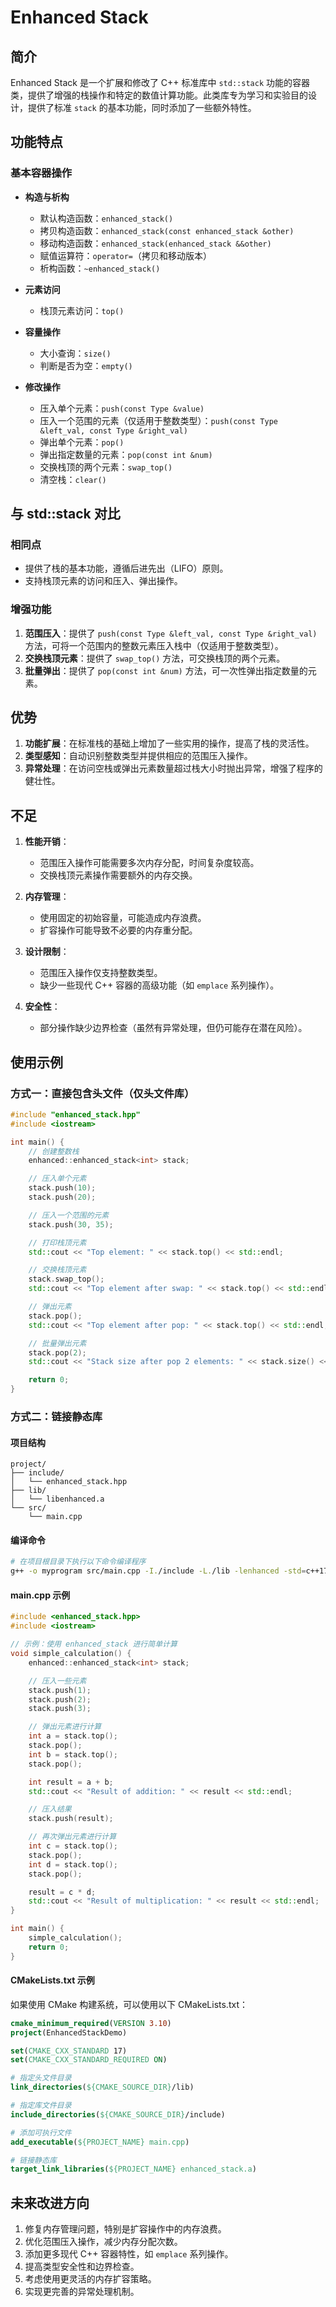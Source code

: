 # Enhanced Stack

## 简介

Enhanced Stack 是一个扩展和修改了 C++ 标准库中 `std::stack` 功能的容器类，提供了增强的栈操作和特定的数值计算功能。此类库专为学习和实验目的设计，提供了标准 `stack` 的基本功能，同时添加了一些额外特性。

## 功能特点

### 基本容器操作

- **构造与析构**
    - 默认构造函数：`enhanced_stack()`
    - 拷贝构造函数：`enhanced_stack(const enhanced_stack &other)`
    - 移动构造函数：`enhanced_stack(enhanced_stack &&other)`
    - 赋值运算符：`operator=`（拷贝和移动版本）
    - 析构函数：`~enhanced_stack()`

- **元素访问**
    - 栈顶元素访问：`top()`

- **容量操作**
    - 大小查询：`size()`
    - 判断是否为空：`empty()`

- **修改操作**
    - 压入单个元素：`push(const Type &value)`
    - 压入一个范围的元素（仅适用于整数类型）：`push(const Type &left_val, const Type &right_val)`
    - 弹出单个元素：`pop()`
    - 弹出指定数量的元素：`pop(const int &num)`
    - 交换栈顶的两个元素：`swap_top()`
    - 清空栈：`clear()`

## 与 std::stack 对比

### 相同点
- 提供了栈的基本功能，遵循后进先出（LIFO）原则。
- 支持栈顶元素的访问和压入、弹出操作。

### 增强功能
1. **范围压入**：提供了 `push(const Type &left_val, const Type &right_val)` 方法，可将一个范围内的整数元素压入栈中（仅适用于整数类型）。
2. **交换栈顶元素**：提供了 `swap_top()` 方法，可交换栈顶的两个元素。
3. **批量弹出**：提供了 `pop(const int &num)` 方法，可一次性弹出指定数量的元素。

## 优势

1. **功能扩展**：在标准栈的基础上增加了一些实用的操作，提高了栈的灵活性。
2. **类型感知**：自动识别整数类型并提供相应的范围压入操作。
3. **异常处理**：在访问空栈或弹出元素数量超过栈大小时抛出异常，增强了程序的健壮性。

## 不足

1. **性能开销**：
    - 范围压入操作可能需要多次内存分配，时间复杂度较高。
    - 交换栈顶元素操作需要额外的内存交换。

2. **内存管理**：
    - 使用固定的初始容量，可能造成内存浪费。
    - 扩容操作可能导致不必要的内存重分配。

3. **设计限制**：
    - 范围压入操作仅支持整数类型。
    - 缺少一些现代 C++ 容器的高级功能（如 `emplace` 系列操作）。

4. **安全性**：
    - 部分操作缺少边界检查（虽然有异常处理，但仍可能存在潜在风险）。

## 使用示例

### 方式一：直接包含头文件（仅头文件库）

```cpp
#include "enhanced_stack.hpp"
#include <iostream>

int main() {
    // 创建整数栈
    enhanced::enhanced_stack<int> stack;

    // 压入单个元素
    stack.push(10);
    stack.push(20);

    // 压入一个范围的元素
    stack.push(30, 35);

    // 打印栈顶元素
    std::cout << "Top element: " << stack.top() << std::endl;

    // 交换栈顶元素
    stack.swap_top();
    std::cout << "Top element after swap: " << stack.top() << std::endl;

    // 弹出元素
    stack.pop();
    std::cout << "Top element after pop: " << stack.top() << std::endl;

    // 批量弹出元素
    stack.pop(2);
    std::cout << "Stack size after pop 2 elements: " << stack.size() << std::endl;

    return 0;
}
```

### 方式二：链接静态库

#### 项目结构
```
project/
├── include/
│   └── enhanced_stack.hpp
├── lib/
│   └── libenhanced.a
└── src/
    └── main.cpp
```

#### 编译命令
```bash
# 在项目根目录下执行以下命令编译程序
g++ -o myprogram src/main.cpp -I./include -L./lib -lenhanced -std=c++17
```

#### main.cpp 示例
```cpp
#include <enhanced_stack.hpp>
#include <iostream>

// 示例：使用 enhanced_stack 进行简单计算
void simple_calculation() {
    enhanced::enhanced_stack<int> stack;

    // 压入一些元素
    stack.push(1);
    stack.push(2);
    stack.push(3);

    // 弹出元素进行计算
    int a = stack.top();
    stack.pop();
    int b = stack.top();
    stack.pop();

    int result = a + b;
    std::cout << "Result of addition: " << result << std::endl;

    // 压入结果
    stack.push(result);

    // 再次弹出元素进行计算
    int c = stack.top();
    stack.pop();
    int d = stack.top();
    stack.pop();

    result = c * d;
    std::cout << "Result of multiplication: " << result << std::endl;
}

int main() {
    simple_calculation();
    return 0;
}
```

#### CMakeLists.txt 示例
如果使用 CMake 构建系统，可以使用以下 CMakeLists.txt：

```cmake
cmake_minimum_required(VERSION 3.10)
project(EnhancedStackDemo)

set(CMAKE_CXX_STANDARD 17)
set(CMAKE_CXX_STANDARD_REQUIRED ON)

# 指定头文件目录
link_directories(${CMAKE_SOURCE_DIR}/lib)

# 指定库文件目录
include_directories(${CMAKE_SOURCE_DIR}/include)

# 添加可执行文件
add_executable(${PROJECT_NAME} main.cpp)

# 链接静态库
target_link_libraries(${PROJECT_NAME} enhanced_stack.a)
```

## 未来改进方向

1. 修复内存管理问题，特别是扩容操作中的内存浪费。
2. 优化范围压入操作，减少内存分配次数。
3. 添加更多现代 C++ 容器特性，如 `emplace` 系列操作。
4. 提高类型安全性和边界检查。
5. 考虑使用更灵活的内存扩容策略。
6. 实现更完善的异常处理机制。